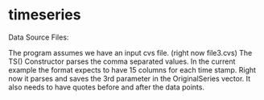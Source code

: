 # timeseries



Data Source Files:

The program assumes we have an input cvs file. (right now file3.cvs)
The TS() Constructor parses the comma separated values. In the current example the format expects to have 15 columns for each 
time stamp. Right now it parses and saves the 3rd parameter in the OriginalSeries vector.
It also needs to have quotes before and after the data points.







